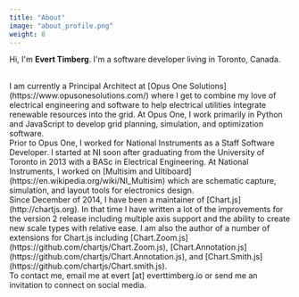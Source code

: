 ```yaml
---
title: "About"
image: "about_profile.png"
weight: 8
---
```

Hi, I'm **Evert Timberg**. I'm a software developer living in Toronto, Canada.

<br>
I am currently a Principal Architect at [Opus One Solutions](https://www.opusonesolutions.com/) where I get to combine my love of electrical engineering and software to help electrical utilities integrate renewable resources into the grid. At Opus One, I work primarily in Python and JavaScript to develop grid planning, simulation, and optimization software. 

<br>
Prior to Opus One, I worked for National Instruments as a Staff Software Developer. I started at NI soon after graduating from the University of Toronto in 2013 with a BASc in Electrical Engineering. At National Instruments, I worked on [Multisim and Ultiboard](https://en.wikipedia.org/wiki/NI_Multisim) which are schematic capture, simulation, and layout tools for electronics design.

<br>
Since December of 2014, I have been a maintainer of [Chart.js](http://chartjs.org). In that time I have written a lot of the improvements for the version 2 release including multiple axis support and the ability to create new scale types with relative ease. I am also the author of a number of extensions for Chart.js including [Chart.Zoom.js](https://github.com/chartjs/Chart.Zoom.js), [Chart.Annotation.js](https://github.com/chartjs/Chart.Annotation.js), and [Chart.Smith.js](https://github.com/chartjs/Chart.smith.js).

<br>
To contact me, email me at evert [at] everttimberg.io or send me an invitation to connect on social media.